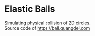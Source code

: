 # Elastic Balls

Simulating physical collision of 2D circles.  
Source code of https://ball.quangdel.com